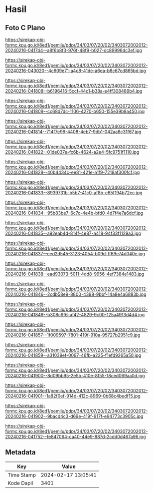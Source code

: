 # Hasil

## Foto C Plano

https://sirekap-obj-formc.kpu.go.id/8ed1/pemilu/pdpr/34/03/07/20/02/3403072002012-20240216-041744--a8f6b8f3-976f-48f9-b027-dc89996dc3ef.jpg

https://sirekap-obj-formc.kpu.go.id/8ed1/pemilu/pdpr/34/03/07/20/02/3403072002012-20240216-043020--4c609e71-a4c8-41de-a6ea-b8c67cd865bd.jpg

https://sirekap-obj-formc.kpu.go.id/8ed1/pemilu/pdpr/34/03/07/20/02/3403072002012-20240216-041808--b6196416-5ccf-44c1-b38a-e4ff308489b4.jpg

https://sirekap-obj-formc.kpu.go.id/8ed1/pemilu/pdpr/34/03/07/20/02/3403072002012-20240216-041809--cc68d7dc-1106-4270-b650-155e39b8a450.jpg

https://sirekap-obj-formc.kpu.go.id/8ed1/pemilu/pdpr/34/03/07/20/02/3403072002012-20240216-041814--714f7e96-4408-4eb7-9db1-042aa8c31f67.jpg

https://sirekap-obj-formc.kpu.go.id/8ed1/pemilu/pdpr/34/03/07/20/02/3403072002012-20240216-041822--01de037e-fc6b-4624-a2e4-5fc9751f1110.jpg

https://sirekap-obj-formc.kpu.go.id/8ed1/pemilu/pdpr/34/03/07/20/02/3403072002012-20240216-041828--40b4434c-ee81-421e-a1f9-7219af300fcf.jpg

https://sirekap-obj-formc.kpu.go.id/8ed1/pemilu/pdpr/34/03/07/20/02/3403072002012-20240216-041833--8939731b-b5b7-41c0-af8b-c65f194b72ec.jpg

https://sirekap-obj-formc.kpu.go.id/8ed1/pemilu/pdpr/34/03/07/20/02/3403072002012-20240216-041834--95b83be7-6c7c-4e4b-bfd0-4d7f4e7a6dcf.jpg

https://sirekap-obj-formc.kpu.go.id/8ed1/pemilu/pdpr/34/03/07/20/02/3403072002012-20240216-041835--a92eab4d-814f-4e87-a418-94f33f1129a3.jpg

https://sirekap-obj-formc.kpu.go.id/8ed1/pemilu/pdpr/34/03/07/20/02/3403072002012-20240216-041837--eed2d545-3123-4054-b09d-ff69e74d040e.jpg

https://sirekap-obj-formc.kpu.go.id/8ed1/pemilu/pdpr/34/03/07/20/02/3403072002012-20240216-041838--ead93073-5011-4dd8-9956-4ef7384e1483.jpg

https://sirekap-obj-formc.kpu.go.id/8ed1/pemilu/pdpr/34/03/07/20/02/3403072002012-20240216-041846--2cdb58e9-8800-4398-9bbf-14a8e4a6883b.jpg

https://sirekap-obj-formc.kpu.go.id/8ed1/pemilu/pdpr/34/03/07/20/02/3403072002012-20240216-041848--b308c9f6-af42-4829-9c00-125a4913d4d4.jpg

https://sirekap-obj-formc.kpu.go.id/8ed1/pemilu/pdpr/34/03/07/20/02/3403072002012-20240216-041857--1f009597-7801-419f-910a-95727b2951c9.jpg

https://sirekap-obj-formc.kpu.go.id/8ed1/pemilu/pdpr/34/03/07/20/02/3403072002012-20240216-041859--a31039ef-0097-46fb-a225-f1efd9265a50.jpg

https://sirekap-obj-formc.kpu.go.id/8ed1/pemilu/pdpr/34/03/07/20/02/3403072002012-20240216-041900--8d09bb95-2e5b-410e-8f55-18ced069aa0d.jpg

https://sirekap-obj-formc.kpu.go.id/8ed1/pemilu/pdpr/34/03/07/20/02/3403072002012-20240216-041901--1a82f0ef-914d-412c-8969-0b68c4bedf15.jpg

https://sirekap-obj-formc.kpu.go.id/8ed1/pemilu/pdpr/34/03/07/20/02/3403072002012-20240216-041902--9bacd4c3-d69e-419f-917f-e94773c3905c.jpg

https://sirekap-obj-formc.kpu.go.id/8ed1/pemilu/pdpr/34/03/07/20/02/3403072002012-20240216-041752--fe847064-ca40-44e9-887d-2cdd0d467a96.jpg


## Metadata

| Key        | Value               |
| ---------- | ------------------- |
| Time Stamp | 2024-02-17 13:05:41 |
| Kode Dapil | 3401                |



